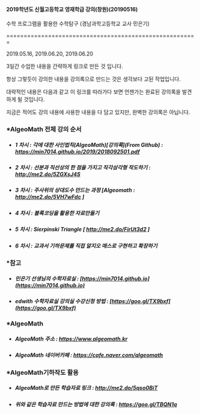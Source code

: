 #### 2019학년도 신월고등학교 영재학급 강의(창원)(20190516)

수학 프로그램을 활용한 수학탐구  (경남과학고등학교 교사 민은기)

=======================================================

2019.05.16, 2019.06.20, 2019.06.20 

3일간 수업한 내용을 간략하게 링크로 만든 것 입니다.

항상 그렇듯이 강의한 내용을 강의록으로 만드는 것은 생각보다 고된 작업입니다.

대략적인 내용은 다음과 같고 이 링크를 따라가다 보면 언젠가는 완료된 강의록을 발견하게 될 것입니다.

지금은 적어도 강의 내용에 사용한 내용을 다 담고 있지만, 완벽한 강의록은 아닙니다.

### *AlgeoMath 전체 강의 순서
- ##### 1 차시 : 각에 대한 사인법칙(AlgeoMath)[강의록](From Github) : https://min7014.github.io/2019/2018092501.pdf
- ##### 2 차시 : 선분과 직선상의 한 점을 가지고 직각삼각형 작도하기 :  http://me2.do/5ZGXsJ4S
- ##### 3 차시 : 주사위의 상대도수 만드는 과정 [Algeomath : http://me2.do/5VH7wFdc ]
- ##### 4 차시 : 블록코딩을 활용한 자료만들기
- ##### 5 차시 : Sierpinski Triangle  [ http://me2.do/FirUt3d2 ]
- ##### 6 차시 : 교과서 기하문제를 직접 알지오 매스로 구현하고 확장하기


### *참고
- ##### 민은기 선생님의 수학자료실 : [https://min7014.github.io](https://min7014.github.io)
- ##### edwith 수학자료실 강의실 수강신청 방법 : [https://goo.gl/TX9bxf](https://goo.gl/TX9bxf)


### *AlgeoMath
- ##### AlgeoMath 주소 : https://www.algeomath.kr
- ##### AlgeoMath 네이버카페 : https://cafe.naver.com/algeomath

###  *AlgeoMath기하작도 활용
- ##### AlgeoMath로 만든 학습자료 링크 : http://me2.do/5qso0BiT
- ##### 위와 같은 학습자료 만드는 방법에 대한 강의록 : https://goo.gl/TBQN1q
